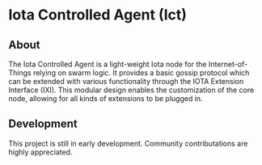 # Iota Controlled Agent (Ict)

## About

The Iota Controlled Agent is a light-weight Iota node for the Internet-of-Things relying on swarm logic.
It provides a basic gossip protocol which can be extended with various functionality through the IOTA Extension Interface (IXI).
This modular design enables the customization of the core node, allowing for all kinds of extensions to be plugged in.

## Development

This project is still in early development. Community contributations are highly appreciated.